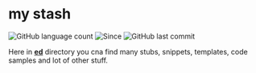 my stash
==

![GitHub language count](https://img.shields.io/github/languages/count/cn007b/my)
![Since](https://img.shields.io/badge/since-29%20Nov%202013-brightgreen)
![GitHub last commit](https://img.shields.io/github/last-commit/cn007b/my)

Here in **[ed](https://github.com/cn007b/my/tree/master/ed)** directory you cna find many stubs, snippets, templates, code samples and lot of other stuff.
